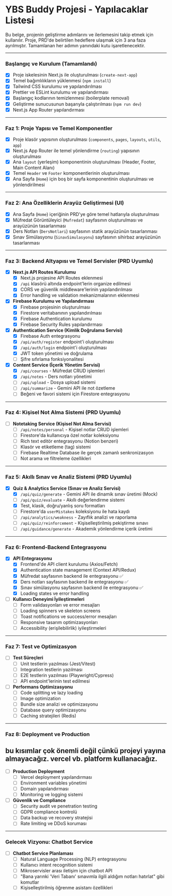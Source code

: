 # YBS Buddy Projesi - Yapılacaklar Listesi

Bu belge, projenin geliştirme adımlarını ve ilerlemesini takip etmek için kullanılır. Proje, PRD'de belirtilen hedeflere ulaşmak için 3 ana faza ayrılmıştır. Tamamlanan her adımın yanındaki kutu işaretlenecektir.

---

### Başlangıç ve Kurulum (Tamamlandı)

- [x] Proje iskelesinin Next.js ile oluşturulması (`create-next-app`)
- [x] Temel bağımlılıkların yüklenmesi (`npm install`)
- [x] Tailwind CSS kurulumu ve yapılandırılması
- [x] Prettier ve ESLint kurulumu ve yapılandırması
- [x] Başlangıç kodlarının temizlenmesi (boilerplate removal)
- [x] Geliştirme sunucusunun başarıyla çalıştırılması (`npm run dev`)
- [x] Next.js App Router yapılandırması

---

### Faz 1: Proje Yapısı ve Temel Komponentler

- [x] Proje klasör yapısının oluşturulması (`components`, `pages`, `layouts`, `utils`, `app`)
- [x] Next.js App Router ile temel yönlendirme (`routing`) yapısının oluşturulması
- [x] Ana `layout` (yerleşim) komponentinin oluşturulması (Header, Footer, Main Content Alanı)
- [x] Temel `Header` ve `Footer` komponentlerinin oluşturulması
- [x] Ana Sayfa (`Home`) için boş bir sayfa komponentinin oluşturulması ve yönlendirilmesi

---

### Faz 2: Ana Özelliklerin Arayüz Geliştirmesi (UI)

- [x] Ana Sayfa (`Home`) içeriğinin PRD'ye göre temel hatlarıyla oluşturulması
- [x] Müfredat Görüntüleyici (`Mufredat`) sayfasının oluşturulması ve arayüzünün tasarlanması
- [x] Ders Notları (`DersNotlari`) sayfasının statik arayüzünün tasarlanması
- [x] Sınav Simülasyonu (`SinavSimulasyonu`) sayfasının sihirbaz arayüzünün tasarlanması

---

### Faz 3: Backend Altyapısı ve Temel Servisler (PRD Uyumlu)

- [x] **Next.js API Routes Kurulumu**
  - [x] Next.js projesine API Routes eklenmesi
  - [x] `/api` klasörü altında endpoint'lerin organize edilmesi
  - [x] CORS ve güvenlik middleware'lerinin yapılandırılması
  - [x] Error handling ve validation mekanizmalarının eklenmesi

- [x] **Firebase Kurulumu ve Yapılandırması**
  - [x] Firebase projesinin oluşturulması
  - [x] Firestore veritabanının yapılandırılması
  - [x] Firebase Authentication kurulumu
  - [x] Firebase Security Rules yapılandırması

- [x] **Authentication Service (Kimlik Doğrulama Servisi)**
  - [x] Firebase Auth entegrasyonu
  - [x] `/api/auth/register` endpoint'i oluşturulması
  - [x] `/api/auth/login` endpoint'i oluşturulması
  - [x] JWT token yönetimi ve doğrulama
  - [ ] Şifre sıfırlama fonksiyonalitesi

- [x] **Content Service (İçerik Yönetim Servisi)**
  - [x] `/api/courses` - Müfredat CRUD işlemleri
  - [x] `/api/notes` - Ders notları yönetimi
  - [ ] `/api/upload` - Dosya upload sistemi
  - [ ] `/api/summarize` - Gemini API ile not özetleme
  - [ ] Beğeni ve favori sistemi için Firestore entegrasyonu

---

### Faz 4: Kişisel Not Alma Sistemi (PRD Uyumlu)

- [ ] **Notetaking Service (Kişisel Not Alma Servisi)**
  - [ ] `/api/notes/personal` - Kişisel notlar CRUD işlemleri
  - [ ] Firestore'da kullanıcıya özel notlar koleksiyonu
  - [ ] Rich text editör entegrasyonu (Notion benzeri)
  - [ ] Klasör ve etiketleme (tag) sistemi
  - [ ] Firebase Realtime Database ile gerçek zamanlı senkronizasyon
  - [ ] Not arama ve filtreleme özellikleri

---

### Faz 5: Akıllı Sınav ve Analiz Sistemi (PRD Uyumlu)

- [x] **Quiz & Analytics Service (Sınav ve Analiz Servisi)**
  - [x] `/api/quiz/generate` - Gemini API ile dinamik sınav üretimi (Mock)
  - [ ] `/api/quiz/evaluate` - Akıllı değerlendirme sistemi
  - [x] Test, klasik, doğru/yanlış soru formatları
  - [ ] Firestore'da `userMistakes` koleksiyonu ile hata kaydı
  - [ ] `/api/analytics/weakness` - Zayıflık analizi ve raporlama
  - [ ] `/api/quiz/reinforcement` - Kişiselleştirilmiş pekiştirme sınavı
  - [ ] `/api/guidance/generate` - Akademik yönlendirme içerik üretimi

---

### Faz 6: Frontend-Backend Entegrasyonu

- [x] **API Entegrasyonu**
  - [x] Frontend'de API client kurulumu (Axios/Fetch)
  - [x] Authentication state management (Context API/Redux)
  - [x] Müfredat sayfasının backend ile entegrasyonu ✅
  - [x] Ders notları sayfasının backend ile entegrasyonu ✅
  - [x] Sınav simülasyonu sayfasının backend ile entegrasyonu ✅
  - [x] Loading states ve error handling

- [ ] **Kullanıcı Deneyimi İyileştirmeleri**
  - [ ] Form validasyonları ve error mesajları
  - [ ] Loading spinners ve skeleton screens
  - [ ] Toast notifications ve success/error mesajları
  - [ ] Responsive tasarım optimizasyonları
  - [ ] Accessibility (erişilebilirlik) iyileştirmeleri

---

### Faz 7: Test ve Optimizasyon

- [ ] **Test Süreçleri**
  - [ ] Unit testlerin yazılması (Jest/Vitest)
  - [ ] Integration testlerin yazılması
  - [ ] E2E testlerin yazılması (Playwright/Cypress)
  - [ ] API endpoint'lerinin test edilmesi

- [ ] **Performans Optimizasyonu**
  - [ ] Code splitting ve lazy loading
  - [ ] Image optimization
  - [ ] Bundle size analizi ve optimizasyonu
  - [ ] Database query optimizasyonu
  - [ ] Caching stratejileri (Redis)

---

### Faz 8: Deployment ve Production

## bu kısımlar çok önemli değil çünkü projeyi yayına almayacağız. vercel vb. platform kullanacağız.

- [ ] **Production Deployment**
  - [ ] Vercel deployment yapılandırması
  - [ ] Environment variables yönetimi
  - [ ] Domain yapılandırması
  - [ ] Monitoring ve logging sistemi

- [ ] **Güvenlik ve Compliance**
  - [ ] Security audit ve penetration testing
  - [ ] GDPR compliance kontrolü
  - [ ] Data backup ve recovery stratejisi
  - [ ] Rate limiting ve DDoS koruması

---

### Gelecek Vizyonu: Chatbot Service

- [ ] **Chatbot Service Planlaması**
  - [ ] Natural Language Processing (NLP) entegrasyonu
  - [ ] Kullanıcı intent recognition sistemi
  - [ ] Mikroservisler arası iletişim için chatbot API
  - [ ] "Bana yarınki 'Veri Tabanı' sınavımla ilgili aldığım notları hatırlat" gibi komutlar
  - [ ] Kişiselleştirilmiş öğrenme asistanı özellikleri

